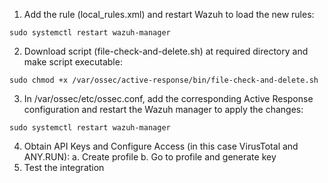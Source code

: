 1. Add the rule (local_rules.xml) and restart Wazuh to load the new rules:
``` 
sudo systemctl restart wazuh-manager
```

2. Download script (file-check-and-delete.sh) at required directory and make script executable:
```
sudo chmod +x /var/ossec/active-response/bin/file-check-and-delete.sh
```
3. In /var/ossec/etc/ossec.conf, add the corresponding Active Response configuration and restart the Wazuh manager to apply the changes:
```
sudo systemctl restart wazuh-manager
```
4. Obtain API Keys and Configure Access (in this case VirusTotal and ANY.RUN):
   a. Create profile
   b. Go to profile and generate key
5. Test the integration
